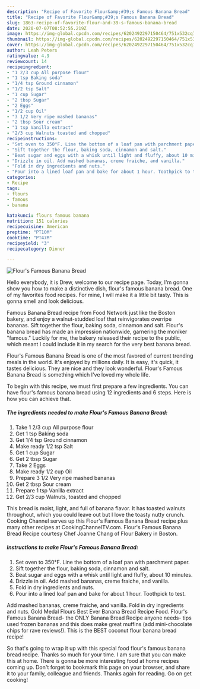 ```yaml
---
description: "Recipe of Favorite Flour&amp;#39;s Famous Banana Bread"
title: "Recipe of Favorite Flour&amp;#39;s Famous Banana Bread"
slug: 1863-recipe-of-favorite-flour-and-39-s-famous-banana-bread
date: 2020-07-07T08:52:55.219Z
image: https://img-global.cpcdn.com/recipes/6202492297150464/751x532cq70/flours-famous-banana-bread-recipe-main-photo.jpg
thumbnail: https://img-global.cpcdn.com/recipes/6202492297150464/751x532cq70/flours-famous-banana-bread-recipe-main-photo.jpg
cover: https://img-global.cpcdn.com/recipes/6202492297150464/751x532cq70/flours-famous-banana-bread-recipe-main-photo.jpg
author: Leah Peters
ratingvalue: 4.9
reviewcount: 14
recipeingredient:
- "1 2/3 cup All purpose flour"
- "1 tsp Baking soda"
- "1/4 tsp Ground cinnamon"
- "1/2 tsp Salt"
- "1 cup Sugar"
- "2 tbsp Sugar"
- "2 Eggs"
- "1/2 cup Oil"
- "3 1/2 Very ripe mashed bananas"
- "2 tbsp Sour cream"
- "1 tsp Vanilla extract"
- "2/3 cup Walnuts toasted and chopped"
recipeinstructions:
- "Set oven to 350°F. Line the bottom of a loaf pan with parchment paper."
- "Sift together the flour, baking soda, cinnamon and salt."
- "Beat sugar and eggs with a whisk until light and fluffy, about 10 minutes."
- "Drizzle in oil. Add mashed bananas, creme fraiche, and vanilla."
- "Fold in dry ingredients and nuts."
- "Pour into a lined loaf pan and bake for about 1 hour. Toothpick to test."
categories:
- Recipe
tags:
- flours
- famous
- banana

katakunci: flours famous banana 
nutrition: 151 calories
recipecuisine: American
preptime: "PT10M"
cooktime: "PT47M"
recipeyield: "3"
recipecategory: Dinner

---
```



![Flour&#39;s Famous Banana Bread](https://img-global.cpcdn.com/recipes/6202492297150464/751x532cq70/flours-famous-banana-bread-recipe-main-photo.jpg)

Hello everybody, it is Drew, welcome to our recipe page. Today, I'm gonna show you how to make a distinctive dish, flour&#39;s famous banana bread. One of my favorites food recipes. For mine, I will make it a little bit tasty. This is gonna smell and look delicious.

Famous Banana Bread recipe from Food Network just like the Boston bakery, and enjoy a walnut-studded loaf that reinvigorates overripe bananas. Sift together the flour, baking soda, cinnamon and salt. Flour&#39;s banana bread has made an impression nationwide, garnering the moniker &#34;famous.&#34; Luckily for me, the bakery released their recipe to the public, which meant I could include it in my search for the very best banana bread.

Flour&#39;s Famous Banana Bread is one of the most favored of current trending meals in the world. It's enjoyed by millions daily. It is easy, it's quick, it tastes delicious. They are nice and they look wonderful. Flour&#39;s Famous Banana Bread is something which I've loved my whole life.


To begin with this recipe, we must first prepare a few ingredients. You can have flour&#39;s famous banana bread using 12 ingredients and 6 steps. Here is how you can achieve that.

<!--inarticleads1-->

##### The ingredients needed to make Flour&#39;s Famous Banana Bread:

1. Take 1 2/3 cup All purpose flour
1. Get 1 tsp Baking soda
1. Get 1/4 tsp Ground cinnamon
1. Make ready 1/2 tsp Salt
1. Get 1 cup Sugar
1. Get 2 tbsp Sugar
1. Take 2 Eggs
1. Make ready 1/2 cup Oil
1. Prepare 3 1/2 Very ripe mashed bananas
1. Get 2 tbsp Sour cream
1. Prepare 1 tsp Vanilla extract
1. Get 2/3 cup Walnuts, toasted and chopped


This bread is moist, light, and full of banana flavor. It has toasted walnuts throughout, which you could leave out but I love the toasty nutty crunch. Cooking Channel serves up this Flour&#39;s Famous Banana Bread recipe plus many other recipes at CookingChannelTV.com. Flour&#39;s Famous Banana Bread Recipe courtesy Chef Joanne Chang of Flour Bakery in Boston. 

<!--inarticleads2-->

##### Instructions to make Flour&#39;s Famous Banana Bread:

1. Set oven to 350°F. Line the bottom of a loaf pan with parchment paper.
1. Sift together the flour, baking soda, cinnamon and salt.
1. Beat sugar and eggs with a whisk until light and fluffy, about 10 minutes.
1. Drizzle in oil. Add mashed bananas, creme fraiche, and vanilla.
1. Fold in dry ingredients and nuts.
1. Pour into a lined loaf pan and bake for about 1 hour. Toothpick to test.


Add mashed bananas, creme fraiche, and vanilla. Fold in dry ingredients and nuts. Gold Medal Flours Best Ever Banana Bread Recipe Food. Flour&#39;s Famous Banana Bread- the ONLY Banana Bread Recipe anyone needs- tips used frozen bananas and this does make great muffins (add mini-chocolate chips for rave reviews!). This is the BEST coconut flour banana bread recipe! 

So that's going to wrap it up with this special food flour&#39;s famous banana bread recipe. Thanks so much for your time. I am sure that you can make this at home. There is gonna be more interesting food at home recipes coming up. Don't forget to bookmark this page on your browser, and share it to your family, colleague and friends. Thanks again for reading. Go on get cooking!
